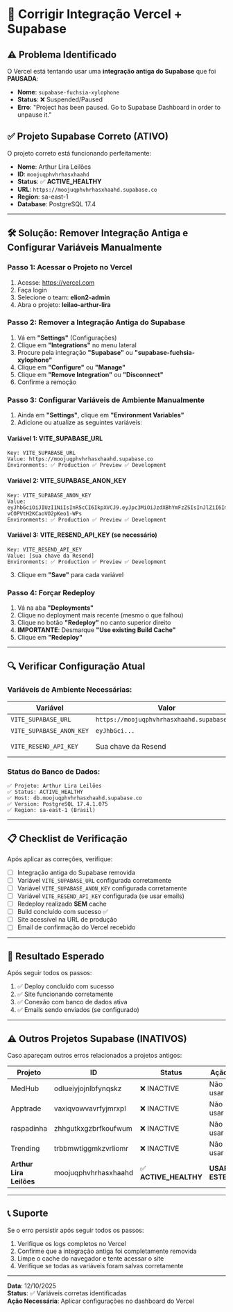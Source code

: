 # 🔧 Corrigir Integração Vercel + Supabase

## ⚠️ Problema Identificado

O Vercel está tentando usar uma **integração antiga do Supabase** que foi **PAUSADA**:
- **Nome**: `supabase-fuchsia-xylophone`
- **Status**: ❌ Suspended/Paused
- **Erro**: "Project has been paused. Go to Supabase Dashboard in order to unpause it."

## ✅ Projeto Supabase Correto (ATIVO)

O projeto correto está funcionando perfeitamente:
- **Nome**: Arthur Lira Leilões
- **ID**: `moojuqphvhrhasxhaahd`
- **Status**: ✅ **ACTIVE_HEALTHY**
- **URL**: `https://moojuqphvhrhasxhaahd.supabase.co`
- **Region**: sa-east-1
- **Database**: PostgreSQL 17.4

---

## 🛠️ Solução: Remover Integração Antiga e Configurar Variáveis Manualmente

### Passo 1: Acessar o Projeto no Vercel

1. Acesse: https://vercel.com
2. Faça login
3. Selecione o team: **elion2-admin**
4. Abra o projeto: **leilao-arthur-lira**

### Passo 2: Remover a Integração Antiga do Supabase

1. Vá em **"Settings"** (Configurações)
2. Clique em **"Integrations"** no menu lateral
3. Procure pela integração **"Supabase"** ou **"supabase-fuchsia-xylophone"**
4. Clique em **"Configure"** ou **"Manage"**
5. Clique em **"Remove Integration"** ou **"Disconnect"**
6. Confirme a remoção

### Passo 3: Configurar Variáveis de Ambiente Manualmente

1. Ainda em **"Settings"**, clique em **"Environment Variables"**
2. Adicione ou atualize as seguintes variáveis:

#### Variável 1: VITE_SUPABASE_URL
```
Key: VITE_SUPABASE_URL
Value: https://moojuqphvhrhasxhaahd.supabase.co
Environments: ✅ Production ✅ Preview ✅ Development
```

#### Variável 2: VITE_SUPABASE_ANON_KEY
```
Key: VITE_SUPABASE_ANON_KEY
Value: eyJhbGciOiJIUzI1NiIsInR5cCI6IkpXVCJ9.eyJpc3MiOiJzdXBhYmFzZSIsInJlZiI6Im1vb2p1cXBodmhyaGFzeGhhYWhkIiwicm9sZSI6ImFub24iLCJpYXQiOjE3NTcwNDExMzEsImV4cCI6MjA3MjYxNzEzMX0.GR3YIs0QWsZP3Rdvw_-vCOPVtH2KCaoVO2pKeo1-WPs
Environments: ✅ Production ✅ Preview ✅ Development
```

#### Variável 3: VITE_RESEND_API_KEY (se necessário)
```
Key: VITE_RESEND_API_KEY
Value: [sua chave da Resend]
Environments: ✅ Production ✅ Preview ✅ Development
```

3. Clique em **"Save"** para cada variável

### Passo 4: Forçar Redeploy

1. Vá na aba **"Deployments"**
2. Clique no deployment mais recente (mesmo o que falhou)
3. Clique no botão **"Redeploy"** no canto superior direito
4. **IMPORTANTE**: Desmarque **"Use existing Build Cache"**
5. Clique em **"Redeploy"**

---

## 🔍 Verificar Configuração Atual

### Variáveis de Ambiente Necessárias:

| Variável | Valor | Status |
|----------|-------|--------|
| `VITE_SUPABASE_URL` | `https://moojuqphvhrhasxhaahd.supabase.co` | ✅ |
| `VITE_SUPABASE_ANON_KEY` | `eyJhbGci...` | ✅ |
| `VITE_RESEND_API_KEY` | Sua chave da Resend | ⚠️ Verificar |

### Status do Banco de Dados:

```
✅ Projeto: Arthur Lira Leilões
✅ Status: ACTIVE_HEALTHY
✅ Host: db.moojuqphvhrhasxhaahd.supabase.co
✅ Version: PostgreSQL 17.4.1.075
✅ Region: sa-east-1 (Brasil)
```

---

## 📋 Checklist de Verificação

Após aplicar as correções, verifique:

- [ ] Integração antiga do Supabase removida
- [ ] Variável `VITE_SUPABASE_URL` configurada corretamente
- [ ] Variável `VITE_SUPABASE_ANON_KEY` configurada corretamente
- [ ] Variável `VITE_RESEND_API_KEY` configurada (se usar emails)
- [ ] Redeploy realizado **SEM** cache
- [ ] Build concluído com sucesso ✅
- [ ] Site acessível na URL de produção
- [ ] Email de confirmação do Vercel recebido

---

## 🚀 Resultado Esperado

Após seguir todos os passos:

1. ✅ Deploy concluído com sucesso
2. ✅ Site funcionando corretamente
3. ✅ Conexão com banco de dados ativa
4. ✅ Emails sendo enviados (se configurado)

---

## ⚠️ Outros Projetos Supabase (INATIVOS)

Caso apareçam outros erros relacionados a projetos antigos:

| Projeto | ID | Status | Ação |
|---------|-----|--------|------|
| MedHub | odlueiyjojnlbfynqskz | ❌ INACTIVE | Não usar |
| Apptrade | vaxiqvowvavrfyjmrxpl | ❌ INACTIVE | Não usar |
| raspadinha | zhhgutkxgzbrfkoufwum | ❌ INACTIVE | Não usar |
| Trending | trbbmwtiggmkzvrliomr | ❌ INACTIVE | Não usar |
| **Arthur Lira Leilões** | moojuqphvhrhasxhaahd | ✅ **ACTIVE_HEALTHY** | **USAR ESTE** |

---

## 📞 Suporte

Se o erro persistir após seguir todos os passos:

1. Verifique os logs completos no Vercel
2. Confirme que a integração antiga foi completamente removida
3. Limpe o cache do navegador e tente acessar o site
4. Verifique se todas as variáveis foram salvas corretamente

---

**Data**: 12/10/2025  
**Status**: ✅ Variáveis corretas identificadas  
**Ação Necessária**: Aplicar configurações no dashboard do Vercel

